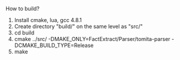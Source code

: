 How to build?

1. Install cmake, lua, gcc 4.8.1
2. Create directory "build/" on the same level as "src/"
3. cd build
4. cmake ../src/ -DMAKE_ONLY=FactExtract/Parser/tomita-parser -DCMAKE_BUILD_TYPE=Release
5. make
